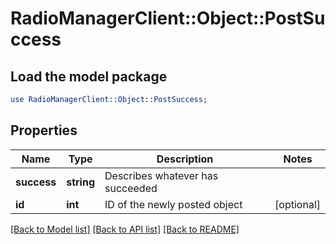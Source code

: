# RadioManagerClient::Object::PostSuccess

## Load the model package
```perl
use RadioManagerClient::Object::PostSuccess;
```

## Properties
Name | Type | Description | Notes
------------ | ------------- | ------------- | -------------
**success** | **string** | Describes whatever has succeeded | 
**id** | **int** | ID of the newly posted object | [optional] 

[[Back to Model list]](../README.md#documentation-for-models) [[Back to API list]](../README.md#documentation-for-api-endpoints) [[Back to README]](../README.md)


